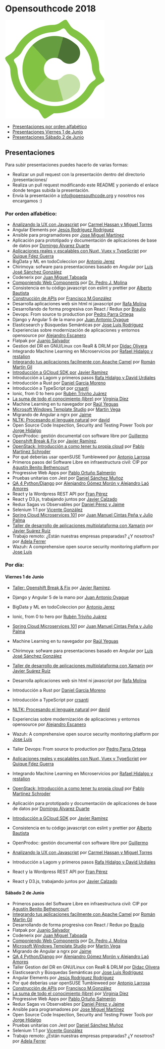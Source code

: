 # Opensouthcode 2018

[![Opensouthcode](/logos/solo_logo.png)](https://www.opensouthcode.org/conferences/opensouthcode2018)

 - [Presentaciones por orden alfabético](#por-orden-alfabético)
 - [Presentaciones Viernes 1 de Junio](#viernes-1-de-junio)
 - [Presentaciones Sábado 2 de Junio](#sábado-2-de-junio)

## Presentaciones

  Para subir presentaciones puedes hacerlo de varias formas:

  - Realizar un pull request con la presentación dentro del directorio /presentaciones/
  - Realiza un pull request modificando este README y poniendo el enlace donde tengas subida la presentación.
  - Envía la presentación a info@opensouthcode.org y nosotros nos encargamos :)


### Por orden alfabético:

 - [Analizando la UX con Javascript](https://github.com/opensouthcode/2018/raw/master/presentaciones/Analizando%20experiencias%20de%20usuario%20con%20Javascript.pdf) por [Carmel Hassan y Miguel Torres](https://www.opensouthcode.org/conferences/opensouthcode2018/program/proposals/105)
 - Angular Elements por [Jesús Rodríguez Rodríguez](https://www.opensouthcode.org/conferences/opensouthcode2018/program/proposals/135)
 - Ansible para programadores por [Jose Miguel Martínez](https://www.opensouthcode.org/conferences/opensouthcode2018/program/proposals/156)
 - Aplicación para prototipado y documentación de aplicaciones de base de datos por [Domingo Álvarez Duarte](https://www.opensouthcode.org/conferences/opensouthcode2018/program/proposals/166)
 - [Aplicaciones reales y escalables con Nuxt, Vuex y TypeScript](https://www.slideshare.net/CKGrafico/real-and-scalable-applications-with-nuxt-vuex-and-typescript) por [Quique Fdez Guerra](https://www.opensouthcode.org/conferences/opensouthcode2018/program/proposals/114)
 - BigData y ML en todoColeccion por [Antonio Jerez](https://www.opensouthcode.org/conferences/opensouthcode2018/program/proposals/139)
 - Chirimoya: sofware para presentaciones basado en Angular por [Luis José Sánchez González](https://www.opensouthcode.org/conferences/opensouthcode2018/program/proposals/111)
 - Codenerix por [Juan Miguel Taboada](https://www.opensouthcode.org/conferences/opensouthcode2018/program/proposals/112)
 - [Componiendo Web Components](https://github.com/opensouthcode/2018/raw/master/presentaciones/Componiendo-Web-Components.pdf) por [Dr. Pedro J. Molina](https://www.opensouthcode.org/conferences/opensouthcode2018/program/proposals/130)
 - Consistencia en tu código javascript con eslint y prettier por [Alberto Bautista](https://www.opensouthcode.org/conferences/opensouthcode2018/program/proposals/151)
 - [Construcción de APIs](https://speakerdeck.com/fmgonzalez/disena-apis-como-si-supieras-lo-que-haces) por [Francisco M.González](https://www.opensouthcode.org/conferences/opensouthcode2018/program/proposals/158)
 - Desarrolla aplicaciones web sin html ni javascript por [Rafa Molina](https://www.opensouthcode.org/conferences/opensouthcode2018/program/proposals/148)
 - Desarrollando de forma progresiva con React / Redux por  [Braulio](https://www.opensouthcode.org/conferences/opensouthcode2018/program/proposals/121)
 - Devops: From source to production por [Pedro Parra Ortega](https://www.opensouthcode.org/conferences/opensouthcode2018/program/proposals/145)
 - Django y Angular 5 de la mano por [Juan Antonio Oyague](https://www.opensouthcode.org/conferences/opensouthcode2018/program/proposals/107)
 - Elasticsearch y Búsquedas Semánticas por [Jose Luis Rodríguez](https://www.opensouthcode.org/conferences/opensouthcode2018/program/proposals/152)
 - Experiencias sobre modernización de aplicaciones y entornos opensource por [Alejandro Escanero](https://www.opensouthcode.org/conferences/opensouthcode2018/program/proposals/157)
 - Flatpak por [Juanjo Salvador](https://www.opensouthcode.org/conferences/opensouthcode2018/program/proposals/110)
 - Gestion del DR en GNU/Linux con ReaR & DRLM por [Didac Olivera](https://www.opensouthcode.org/conferences/opensouthcode2018/program/proposals/132)
 - Integrando Machine Learning en Microservicios por [Rafael Hidalgo y restalion](https://www.opensouthcode.org/conferences/opensouthcode2018/program/proposals/122)
 - [Integrando tus aplicaciones facilmente con Apache Camel](https://www.slideshare.net/jromanmartin/opensouthcode-2018-integrating-your-applications-easily-with-apache-camel) por [Román Martín Gil](https://www.opensouthcode.org/conferences/opensouthcode2018/program/proposals/153)
 - [Introducción a GCloud SDK por](https://github.com/javilinux/conferences/tree/master/2018/opensouthcode/gcloud-sdk) [Javier Ramírez](https://www.opensouthcode.org/conferences/opensouthcode2018/program/proposals/166)
 - Introducción a Lagom y primeros pasos [Rafa Hidalgo y David Urdiales](https://www.opensouthcode.org/conferences/opensouthcode2018/program/proposals/163)
 - Introducción a Rust por [Daniel García Moreno](https://www.opensouthcode.org/conferences/opensouthcode2018/program/proposals/117)
 - Introducción a TypeScript por [crsanti](https://www.opensouthcode.org/conferences/opensouthcode2018/program/proposals/129)
 - Ionic, from 0 to hero por [Rubén Triviño Juárez](https://www.opensouthcode.org/conferences/opensouthcode2018/program/proposals/140)
 - [La suma de todo el conocimiento (libre)](https://docs.google.com/presentation/d/1CXGgGrjif73U3sgw6RyG6o2Rx1bWOpaq7wEKdzLDWnE/edit) por [Virginia Díez](https://www.opensouthcode.org/conferences/opensouthcode2018/program/proposals/144)
 - Machine Learning en tu navegador por [Raúl Yeguas](https://www.opensouthcode.org/conferences/opensouthcode2018/program/proposals/138)
 - [Microsoft Windows Template Studio](https://es.slideshare.net/mvegaca/opensouthwts) por [Martín Vega](https://www.opensouthcode.org/conferences/opensouthcode2018/program/proposals/118)
 - Migrando de Angular a ngrx por [Jaime](https://www.opensouthcode.org/conferences/opensouthcode2018/program/proposals/123)
 - [NLTK: Procesando el lenguaje natural](https://github.com/opensouthcode/2018/raw/master/presentaciones/nltk.odp) por [david](https://www.opensouthcode.org/conferences/opensouthcode2018/program/proposals/168)
 - Open Source Code Inspection, Security and Testing Power Tools por [Jorge Hidalgo](https://www.opensouthcode.org/conferences/opensouthcode2018/program/proposals/126)
 - OpenProdoc: gestión documental con software libre por [Guillermo](https://www.opensouthcode.org/conferences/opensouthcode2018/program/proposals/143)
 - [Openshift Break & Fix](https://github.com/ruromero/break-fix) por [Javier Ramírez](https://www.opensouthcode.org/conferences/opensouthcode2018/program/proposals/113).
 - [OpenStack: Introducción a como tener tu propia cloud](https://t.co/cLLt6A1hiG) por [Pablo Martínez Schroder](https://www.opensouthcode.org/conferences/opensouthcode2018/program/proposals/166)
 - Por qué deberías usar openSUSE Tumbleweed por [Antonio Larrosa](https://www.opensouthcode.org/conferences/opensouthcode2018/program/proposals/131)
 - Primeros pasos del Software Libre en infraestructura civil: CIP por [Agustín Benito Bethencourt](https://www.opensouthcode.org/conferences/opensouthcode2018/program/proposals/119)
 - Progressive Web Apps por [Pablo Ortuño Salmerón](https://www.opensouthcode.org/conferences/opensouthcode2018/program/proposals/133)
 - Pruebas unitarias con Jest por [Daniel Sánchez Muñoz](https://www.opensouthcode.org/conferences/opensouthcode2018/program/proposals/124)
 - [QA 4 Python/Django](https://github.com/opensouthcode/2018/raw/master/presentaciones/QA4Python-Django.pdf) por [Alenjandro Gómez Morón y Alejandro Laó Amores](https://www.opensouthcode.org/conferences/opensouthcode2018/program/proposals/154)
 - React y la Wordpress REST API por [Fran Pérez](https://www.opensouthcode.org/conferences/opensouthcode2018/program/proposals/165)
 - React y D3.js, trabajando juntos por [Javier Calzado](https://www.opensouthcode.org/conferences/opensouthcode2018/program/proposals/125)
 - Redux Sagas vs Observables por [Daniel Pérez y Jaime](https://www.opensouthcode.org/conferences/opensouthcode2018/program/proposals/128)
 - Selenium 1:1 por [Vicente González](https://www.opensouthcode.org/conferences/opensouthcode2018/program/proposals/142)
 - [Spring Cloud Microservices 101](https://es.slideshare.net/JuanManuelCintasPea/open-southcode-arquitectura-microservicios) por [Juan Manuel Cintas Peña y Julio Palma](https://www.opensouthcode.org/conferences/opensouthcode2018/program/proposals/146)
 - [Taller de desarrollo de aplicaciones multiplataforma con Xamarin](https://javiersuarezruiz.wordpress.com/2018/06/04/material-taller-xamarin-en-opensouthcode-2018/) por [Javier Suárez Ruiz](https://www.opensouthcode.org/conferences/opensouthcode2018/program/proposals/159)
 - Trabajo remoto: ¿Están nuestras empresas preparadas? ¿Y nosotros? por [Adela Ferrer](https://www.opensouthcode.org/conferences/opensouthcode2018/program/proposals/137)
 - Wazuh: A comprehensive open source security monitoring platform por [Jose Luis](https://www.opensouthcode.org/conferences/opensouthcode2018/program/proposals/170)




### Por día:

#### Viernes 1 de Junio
 - [Taller: Openshift Break & Fix](https://github.com/ruromero/break-fix) por [Javier Ramírez](https://www.opensouthcode.org/conferences/opensouthcode2018/program/proposals/113).
 - Django y Angular 5 de la mano por [Juan Antonio Oyague](https://www.opensouthcode.org/conferences/opensouthcode2018/program/proposals/107)
 - BigData y ML en todoColeccion por [Antonio Jerez](https://www.opensouthcode.org/conferences/opensouthcode2018/program/proposals/139)
 - Ionic, from 0 to hero por [Rubén Triviño Juárez](https://www.opensouthcode.org/conferences/opensouthcode2018/program/proposals/140)
 - [Spring Cloud Microservices 101](https://es.slideshare.net/JuanManuelCintasPea/open-southcode-arquitectura-microservicios) por [Juan Manuel Cintas Peña y Julio Palma](https://www.opensouthcode.org/conferences/opensouthcode2018/program/proposals/146)
 - Machine Learning en tu navegador por [Raúl Yeguas](https://www.opensouthcode.org/conferences/opensouthcode2018/program/proposals/138)
 - Chirimoya: sofware para presentaciones basado en Angular por [Luis José Sánchez González](https://www.opensouthcode.org/conferences/opensouthcode2018/program/proposals/111)
 - [Taller de desarrollo de aplicaciones multiplataforma con Xamarin](https://javiersuarezruiz.wordpress.com/2018/06/04/material-taller-xamarin-en-opensouthcode-2018/) por [Javier Suárez Ruiz](https://www.opensouthcode.org/conferences/opensouthcode2018/program/proposals/159)

 - Desarrolla aplicaciones web sin html ni javascript por [Rafa Molina](https://www.opensouthcode.org/conferences/opensouthcode2018/program/proposals/148)
 - Introducción a Rust por [Daniel García Moreno](https://www.opensouthcode.org/conferences/opensouthcode2018/program/proposals/117)
 - Introducción a TypeScript por [crsanti](https://www.opensouthcode.org/conferences/opensouthcode2018/program/proposals/129)
 - [NLTK: Procesando el lenguaje natural](https://github.com/opensouthcode/2018/raw/master/presentaciones/nltk.odp) por [david](https://www.opensouthcode.org/conferences/opensouthcode2018/program/proposals/168)
 - Experiencias sobre modernización de aplicaciones y entornos opensource por [Alejandro Escanero](https://www.opensouthcode.org/conferences/opensouthcode2018/program/proposals/157)
 - Wazuh: A comprehensive open source security monitoring platform por [Jose Luis](https://www.opensouthcode.org/conferences/opensouthcode2018/program/proposals/170)
 - Taller Devops: From source to production por [Pedro Parra Ortega](https://www.opensouthcode.org/conferences/opensouthcode2018/program/proposals/145)
 - [Aplicaciones reales y escalables con Nuxt, Vuex y TypeScript](https://www.slideshare.net/CKGrafico/real-and-scalable-applications-with-nuxt-vuex-and-typescript) por [Quique Fdez Guerra](https://www.opensouthcode.org/conferences/opensouthcode2018/program/proposals/114)
 - Integrando Machine Learning en Microservicios por [Rafael Hidalgo y restalion](https://www.opensouthcode.org/conferences/opensouthcode2018/program/proposals/122)
 - [OpenStack: Introducción a como tener tu propia cloud](https://t.co/cLLt6A1hiG) por [Pablo Martínez Schroder](https://www.opensouthcode.org/conferences/opensouthcode2018/program/proposals/166)
 - Aplicación para prototipado y documentación de aplicaciones de base de datos por [Domingo Álvarez Duarte](https://www.opensouthcode.org/conferences/opensouthcode2018/program/proposals/166)
 - [Introducción a GCloud SDK](https://github.com/javilinux/conferences/tree/master/2018/opensouthcode/gcloud-sdk) por [Javier Ramírez](https://www.opensouthcode.org/conferences/opensouthcode2018/program/proposals/166)
 - Consistencia en tu código javascript con eslint y prettier por [Alberto Bautista](https://www.opensouthcode.org/conferences/opensouthcode2018/program/proposals/151)
 - OpenProdoc: gestión documental con software libre por [Guillermo](https://www.opensouthcode.org/conferences/opensouthcode2018/program/proposals/143)
 - [Analizando la UX con Javascript](https://github.com/opensouthcode/2018/raw/master/presentaciones/Analizando%20experiencias%20de%20usuario%20con%20Javascript.pdf) por [Carmel Hassan y Miguel Torres](https://www.opensouthcode.org/conferences/opensouthcode2018/program/proposals/105)
 - Introducción a Lagom y primeros pasos [Rafa Hidalgo y David Urdiales](https://www.opensouthcode.org/conferences/opensouthcode2018/program/proposals/163)
 - React y la Wordpress REST API por [Fran Pérez](https://www.opensouthcode.org/conferences/opensouthcode2018/program/proposals/165)
 - React y D3.js, trabajando juntos por [Javier Calzado](https://www.opensouthcode.org/conferences/opensouthcode2018/program/proposals/125)

#### Sábado 2 de Junio

 - Primeros pasos del Software Libre en infraestructura civil: CIP por [Agustín Benito Bethencourt](https://www.opensouthcode.org/conferences/opensouthcode2018/program/proposals/119)
 - [Integrando tus aplicaciones facilmente con Apache Camel](https://www.slideshare.net/jromanmartin/opensouthcode-2018-integrating-your-applications-easily-with-apache-camel) por [Román Martín Gil](https://www.opensouthcode.org/conferences/opensouthcode2018/program/proposals/153)
 - Desarrollando de forma progresiva con React / Redux po [Braulio](https://www.opensouthcode.org/conferences/opensouthcode2018/program/proposals/121)
 - Flatpak por [Juanjo Salvador](https://www.opensouthcode.org/conferences/opensouthcode2018/program/proposals/110)
 - Codenerix por [Juan Miguel Taboada](https://www.opensouthcode.org/conferences/opensouthcode2018/program/proposals/112)
 - [Componiendo Web Components](https://github.com/opensouthcode/2018/raw/master/presentaciones/Componiendo-Web-Components.pdf) por [Dr. Pedro J. Molina](https://www.opensouthcode.org/conferences/opensouthcode2018/program/proposals/130)
 - [Microsoft Windows Template Studio](https://es.slideshare.net/mvegaca/opensouthwts) por [Martín Vega](https://www.opensouthcode.org/conferences/opensouthcode2018/program/proposals/118)
 - Migrando de Angular a ngrx por [Jaime](https://www.opensouthcode.org/conferences/opensouthcode2018/program/proposals/123)
 - [QA 4 Python/Django](https://github.com/opensouthcode/2018/raw/master/presentaciones/QA4Python-Django.pdf) por [Alenjandro Gómez Morón y Alejandro Laó Amores](https://www.opensouthcode.org/conferences/opensouthcode2018/program/proposals/154)
 - Taller Gestion del DR en GNU/Linux con ReaR & DRLM por [Didac Olivera](https://www.opensouthcode.org/conferences/opensouthcode2018/program/proposals/132)
 - Elasticsearch y Búsquedas Semánticas por [Jose Luis Rodríguez](https://www.opensouthcode.org/conferences/opensouthcode2018/program/proposals/152)
 - Angular Elements por [Jesús Rodríguez Rodríguez](https://www.opensouthcode.org/conferences/opensouthcode2018/program/proposals/135)
 - Por qué deberías usar openSUSE Tumbleweed por [Antonio Larrosa](https://www.opensouthcode.org/conferences/opensouthcode2018/program/proposals/131)
 - [Construcción de APIs](https://speakerdeck.com/fmgonzalez/disena-apis-como-si-supieras-lo-que-haces) por [Francisco M.González](https://www.opensouthcode.org/conferences/opensouthcode2018/program/proposals/158)
 - [La suma de todo el conocimiento (libre)](https://docs.google.com/presentation/d/1CXGgGrjif73U3sgw6RyG6o2Rx1bWOpaq7wEKdzLDWnE/edit) por [Virginia Díez](https://www.opensouthcode.org/conferences/opensouthcode2018/program/proposals/144)
 - Progressive Web Apps por [Pablo Ortuño Salmerón](https://www.opensouthcode.org/conferences/opensouthcode2018/program/proposals/133)
 - Redux Sagas vs Observables por [Daniel Pérez y Jaime](https://www.opensouthcode.org/conferences/opensouthcode2018/program/proposals/128)
 - Ansible para programadores por [Jose Miguel Martínez](https://www.opensouthcode.org/conferences/opensouthcode2018/program/proposals/156)
 - Open Source Code Inspection, Security and Testing Power Tools por [Jorge Hidalgo](https://www.opensouthcode.org/conferences/opensouthcode2018/program/proposals/126)
 - Pruebas unitarias con Jest por [Daniel Sánchez Muñoz](https://www.opensouthcode.org/conferences/opensouthcode2018/program/proposals/124)
 - Selenium 1:1 por [Vicente González](https://www.opensouthcode.org/conferences/opensouthcode2018/program/proposals/142)
 - Trabajo remoto: ¿Están nuestras empresas preparadas? ¿Y nosotros? por [Adela Ferrer](https://www.opensouthcode.org/conferences/opensouthcode2018/program/proposals/137)
